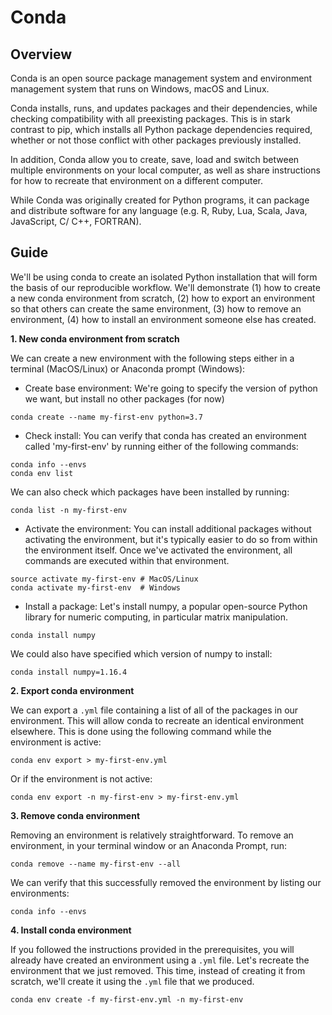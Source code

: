 # Conda

## Overview

Conda is an open source package management system and environment management system that runs on Windows, macOS and Linux.

Conda installs, runs, and updates packages and their dependencies, while checking compatibility with all preexisting packages. This is in stark contrast to pip, which installs all Python package dependencies required, whether or not those conflict with other packages previously installed. 

In addition, Conda allow you to create, save, load and switch between multiple environments on your local computer, as well as share instructions for how to recreate that environment on a different computer.

While Conda was originally created for Python programs, it can package and distribute software for any language (e.g. R, Ruby, Lua, Scala, Java, JavaScript, C/ C++, FORTRAN).

## Guide

We'll be using conda to create an isolated Python installation that will form the basis of our reproducible workflow. We'll demonstrate (1) how to create a new conda environment from scratch, (2) how to export an environment so that others can create the same environment, (3) how to remove an environment, (4) how to install an environment someone else has created.

__1. New conda environment from scratch__

We can create a new environment with the following steps either in a terminal (MacOS/Linux) or Anaconda prompt (Windows):

+ Create base environment:
We're going to specify the version of python we want, but install no other packages (for now)
```
conda create --name my-first-env python=3.7
```

+ Check install:
You can verify that conda has created an environment called 'my-first-env' by running either of the following commands:
```
conda info --envs
conda env list
```
We can also check which packages have been installed by running:
```
conda list -n my-first-env
```

+ Activate the environment:
You can install additional packages without activating the environment, but it's typically easier to do so from within the environment itself. Once we've activated the environment, all commands are executed within that environment.
```
source activate my-first-env # MacOS/Linux
conda activate my-first-env  # Windows
```

+ Install a package:
Let's install numpy, a popular open-source Python library for numeric computing, in particular matrix manipulation.
```
conda install numpy
```
We could also have specified which version of numpy to install:
```
conda install numpy=1.16.4
```

__2. Export conda environment__

We can export a `.yml` file containing a list of all of the packages in our environment. This will allow conda to recreate an identical environment elsewhere. This is done using the following command while the environment is active:
```
conda env export > my-first-env.yml
```
Or if the environment is not active:
```
conda env export -n my-first-env > my-first-env.yml
```

__3. Remove conda environment__

Removing an environment is relatively straightforward. To remove an environment, in your terminal window or an Anaconda Prompt, run:
```
conda remove --name my-first-env --all
```
We can verify that this successfully removed the environment by listing our environments:
```
conda info --envs
```


__4. Install conda environment__

If you followed the instructions provided in the prerequisites, you will already have created an environment using a `.yml` file.
Let's recreate the environment that we just removed. This time, instead of creating it from scratch, we'll create it using the `.yml` file that we produced.

```
conda env create -f my-first-env.yml -n my-first-env
```
